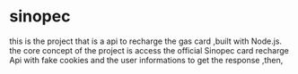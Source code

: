 # sinopec
this is the project that is a api to recharge the gas card ,built with Node.js.
the core concept of the project is access the official Sinopec card recharge Api with fake cookies and the user informations 
to get the response ,then, 

